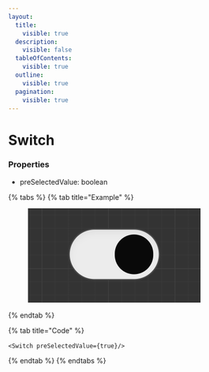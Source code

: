 ```yaml
---
layout:
  title:
    visible: true
  description:
    visible: false
  tableOfContents:
    visible: true
  outline:
    visible: true
  pagination:
    visible: true
---
```


# Switch

### Properties

* preSelectedValue: boolean



{% tabs %}
{% tab title="Example" %}
<figure><img src="../.gitbook/assets/image (1).png" alt=""><figcaption></figcaption></figure>
{% endtab %}

{% tab title="Code" %}
```tsx
<Switch preSelectedValue={true}/>
```
{% endtab %}
{% endtabs %}
